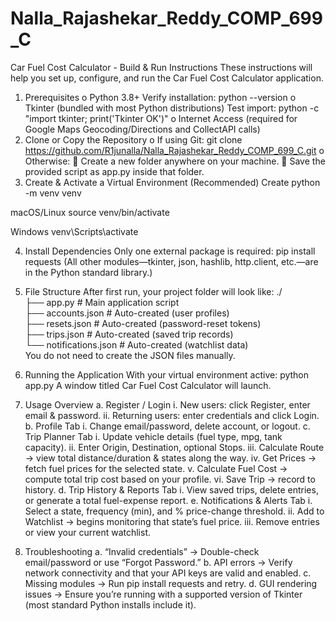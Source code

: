 # Nalla_Rajashekar_Reddy_COMP_699_C

Car Fuel Cost Calculator - Build & Run Instructions
These instructions will help you set up, configure, and run the Car Fuel Cost Calculator application.

1.	Prerequisites
o	Python 3.8+
Verify installation: python --version
o	Tkinter (bundled with most Python distributions)
Test import: python -c "import tkinter; print('Tkinter OK')"
o	Internet Access (required for Google Maps Geocoding/Directions and CollectAPI calls)
2.	Clone or Copy the Repository
o	If using Git:
git clone https://github.com/R1junalla/Nalla_Rajashekar_Reddy_COMP_699_C.git
o	Otherwise:
	Create a new folder anywhere on your machine.
	Save the provided script as app.py inside that folder.
3.	Create & Activate a Virtual Environment (Recommended)
Create
python -m venv venv

macOS/Linux
source venv/bin/activate

Windows
venv\Scripts\activate

4.	Install Dependencies
Only one external package is required:
pip install requests
(All other modules—tkinter, json, hashlib, http.client, etc.—are in the Python standard library.)

5.	File Structure
After first run, your project folder will look like:
./  
├── app.py              # Main application script  
├── accounts.json       # Auto-created (user profiles)  
├── resets.json         # Auto-created (password-reset tokens)  
├── trips.json          # Auto-created (saved trip records)  
└── notifications.json  # Auto-created (watchlist data)  
You do not need to create the JSON files manually.

6.	Running the Application
With your virtual environment active: python app.py
A window titled Car Fuel Cost Calculator will launch.

7.	Usage Overview
a.	Register / Login
i.	New users: click Register, enter email & password.
ii.	Returning users: enter credentials and click Login.
b.	Profile Tab
i.	Change email/password, delete account, or logout.
c.	Trip Planner Tab
i.	Update vehicle details (fuel type, mpg, tank capacity).
ii.	Enter Origin, Destination, optional Stops.
iii.	Calculate Route → view total distance/duration & states along the way.
iv.	Get Prices → fetch fuel prices for the selected state.
v.	Calculate Fuel Cost → compute total trip cost based on your profile.
vi.	Save Trip → record to history.
d.	Trip History & Reports Tab
i.	View saved trips, delete entries, or generate a total fuel-expense report.
e.	Notifications & Alerts Tab
i.	Select a state, frequency (min), and % price-change threshold.
ii.	Add to Watchlist → begins monitoring that state’s fuel price.
iii.	Remove entries or view your current watchlist.

8.	Troubleshooting
a.	“Invalid credentials” → Double-check email/password or use “Forgot Password.”
b.	API errors → Verify network connectivity and that your API keys are valid and enabled.
c.	Missing modules → Run pip install requests and retry.
d.	GUI rendering issues → Ensure you’re running with a supported version of Tkinter (most standard Python installs include it).
